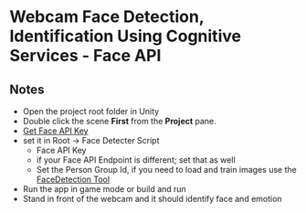 # Webcam Face Detection, Identification Using Cognitive Services - Face API

## Notes
  * Open the project root folder in Unity
  * Double click the scene **First** from the **Project** pane.
  * [Get Face API Key](https://azure.microsoft.com/en-us/try/cognitive-services/?api=face-api)
  * set it in Root -> Face Detecter Script 
     * Face API Key
     * if your Face API Endpoint is different; set that as well
     * Set the Person Group Id, if you need to load and train images use the [FaceDetection Tool](https://github.com/perusworld/FaceDetection)
  * Run the app in game mode or build and run
  * Stand in front of the webcam and it should identify face and emotion